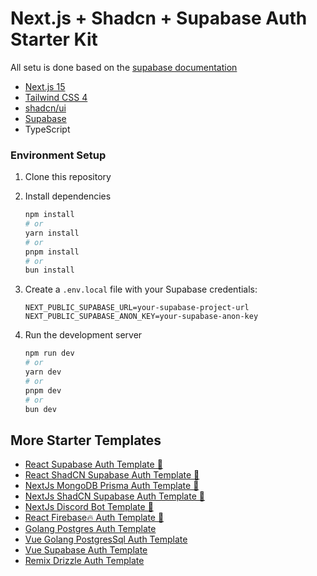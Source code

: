 # Next.js + Shadcn + Supabase Auth Starter Kit

All setu is done based on the [supabase documentation](https://supabase.com/docs/guides/auth/server-side/nextjs)

- [Next.js 15](https://nextjs.org/)
- [Tailwind CSS 4](https://tailwindcss.com/)
- [shadcn/ui](https://ui.shadcn.com/)
- [Supabase](https://supabase.com/)
- TypeScript

### Environment Setup

1. Clone this repository

2. Install dependencies

   ```bash
   npm install
   # or
   yarn install
   # or
   pnpm install
   # or
   bun install
   ```

3. Create a `.env.local` file with your Supabase credentials:

   ```
   NEXT_PUBLIC_SUPABASE_URL=your-supabase-project-url
   NEXT_PUBLIC_SUPABASE_ANON_KEY=your-supabase-anon-key
   ```

4. Run the development server

   ```bash
   npm run dev
   # or
   yarn dev
   # or
   pnpm dev
   # or
   bun dev
   ```

## More Starter Templates

- [React Supabase Auth Template 🌟](https://github.com/mmvergara/react-supabase-auth-template)
- [React ShadCN Supabase Auth Template 🌟](https://github.com/mmvergara/react-supabase-shadcn-auth-template)
- [NextJs MongoDB Prisma Auth Template 🌟](https://github.com/mmvergara/nextjs-mongodb-prisma-auth-template)
- [NextJs ShadCN Supabase Auth Template 🌟](https://github.com/mmvergara/nextjs-shadcn-supabase-auth-starter)
- [NextJs Discord Bot Template 🌟](https://github.com/mmvergara/nextjs-discord-bot-boilerplate)
- [React Firebase🔥 Auth Template 🌟](https://github.com/mmvergara/react-firebase-auth-template)
- [Golang Postgres Auth Template](https://github.com/mmvergara/golang-postgresql-auth-template)
- [Vue Golang PostgresSql Auth Template](https://github.com/mmvergara/vue-golang-postgresql-auth-starter-template)
- [Vue Supabase Auth Template](https://github.com/mmvergara/vue-supabase-auth-starter-template)
- [Remix Drizzle Auth Template](https://github.com/mmvergara/remix-drizzle-auth-template)
